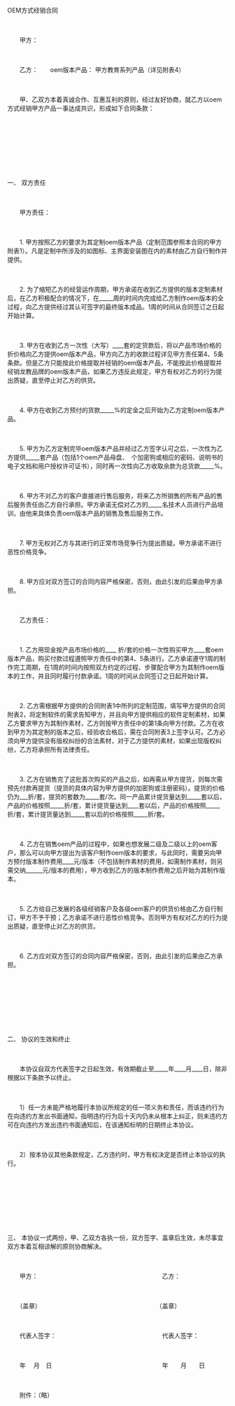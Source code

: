 



OEM方式经销合同



 

　　

　　甲方：

　　

　　乙方：　　oem版本产品： 甲方教育系列产品（详见附表4） 

　　

　　甲、乙双方本着真诚合作、互惠互利的原则，经过友好协商，就乙方以oem方式经销甲方产品一事达成共识，形成如下合同条款：

　　

　　

　　

　　

一、
双方责任

　　

　　甲方责任：

　　

　　1. 甲方按照乙方的要求为其定制oem版本产品（定制范围参照本合同的甲方附表1）。凡是定制中所涉及的如图标、主界面安装图在内的素材由乙方自行制作并提供。

　　

　　2. 为了缩短乙方的经营运作周期，甲方承诺在收到乙方提供的版本定制素材后，在乙方积极配合的情况下，在_____周的时间内完成给乙方制作oem版本的全过程，向乙方提供经过其认可签字的最终版本成品。1周的时间从合同签订之日起开始计算。

　　

　　3. 甲方在收到乙方一次性（大写）____套的定货款后，将以产品市场价格的　　折价格向乙方提供oem版本产品，甲方向乙方的收款过程详见甲方责任第4、5条条款。但是乙方只能按此价格提取并经销的oem版本产品，不能按此价格提取并经销龙教品牌的oem版本产品，如果乙方违反此规定，甲方有权对乙方的行为提出质疑，直至停止对乙方的供货。

　　

　　4. 甲方在收到乙方预付的货款_____%的定金之后开始为乙方定制oem版本产品。

　　

　　5. 甲方为乙方定制完毕oem版本产品并经过乙方签字认可之后，一次性为乙方提供_____套产品（包括1个oem产品母盘、　个加密狗或相应的密码、说明书的电子文档和用户授权许可证书），同时再一次性向乙方收取余款为总货款_____%。

　　

　　6. 甲方不对乙方的客户直接进行售后服务，将来乙方所销售的所有产品的售后服务责任由乙方自行承担。甲方承诺无偿对乙方的_____名技术人员进行产品培训，由他来具体负责oem版本产品的销售及售后服务工作。

　　

　　7. 甲方无权对乙方与其进行的正常市场竞争行为提出质疑。甲方承诺不进行恶性价格竞争。

　　

　　8. 甲方应对双方签订的合同内容严格保密，否则，由此引发的后果由甲方承担。

　　

　　乙方责任：

　　

　　1. 乙方用现金按产品市场价格的____ 折/套的价格一次性购买甲方____套oem版本产品，购买付款过程遵照甲方责任中的第4、5条进行。乙方承诺遵守1周的制作完工周期，在1周的时间内按照双方约定的过程、步骤配合甲方为其制作oem版本的工作，并且同时履行付款承诺。1周的时间从合同签订之日起开始计算。

　　

　　2. 乙方需根据甲方提供的合同附表1中所列的定制范围，填写甲方提供的合同附表2，将定制软件的需求告知甲方，并且向甲方提供相应的软件定制素材，如果乙方要求甲方为其制作素材，乙方则按甲方责任中的第1条向甲方付款。乙方在收到甲方为其定制的版本之后，经验收合格后，需在合同附表3上签字认可。乙方必须向甲方提供没有版权纠纷的合法素材，对于乙方提供的素材，如果出现版权纠纷，乙方将承担所有法律责任。

　　

　　3. 乙方在销售完了这批首次购买的产品之后，如再需从甲方提货，则每次需预先付款再提货（提货的具体内容为甲方提供的加密狗或注册密码）。提货的价格仍为___折/套，提货的套数为_____套/次。同一产品累计提货量达到_____套以后，产品的价格按照_____折/套，累计提货量达到____套以后，产品的价格按照_____折/套，累计提货量达到_____套以后的价格按照_____折/套。

　　

　　4. 乙方在销售oem产品的过程中，如果也想发展二级及二级以上的oem客户，那么可以向甲方提出为该客户制作oem版本的要求，与此同时，需要另向甲方预付版本制作费用____元/版本（不包括制作素材的费用，如需制作素材，则另需交纳______元/版本的费用），甲方收到乙方的版本制作费用之后开始为其制作版本。

　　

　　5. 乙方给自己发展的各级经销客户及各级oem客户的供货价格由乙方自行制订，甲方不予干预；乙方承诺不进行恶性价格竞争。否则甲方有权对乙方的行为提出质疑，直至停止对乙方的供货。

　　

　　6. 乙方应对双方签订的合同内容严格保密，否则，由此引发的后果由乙方承担。

　　

　　

　　

　　

二、
协议的生效和终止

　　

　　本协议自双方代表签字之日起生效，有效期截止至_____年____月____日，除非根据以下条款予以终止。

　　

　　1）任一方未能严格地履行本协议所规定的任一项义务和责任，而该违约行为在向违约方发出书面通知，指明违约行为后十天内仍未从根本上纠正，则未违约方可在向违约方发出违约书面通知后，在该通知标明的日期终止本协议。

　　

　　2）按本协议其他条款规定，乙方违约时，甲方有权决定是否终止本协议的执行。

　　

　　

　　

　　

三、
本协议一式两份，甲、乙双方各执一份，双方签字、盖章后生效，未尽事宜双方本着互相谅解的原则协商解决。　　

　　

　　甲方：　　　　　　　　　　　　　　　　　　　　 乙方：

　　

　　（盖章）　　　　　　　　　　　　　　　　　　　 （盖章）

　　

　　代表人签字：　　　　　　　　　　　　　　　　　 代表人签字：

　　

　　年　 月　日　　　　　　　　　　　　　　　　　　年　　月　　日　　

　　

　　附件：（略）